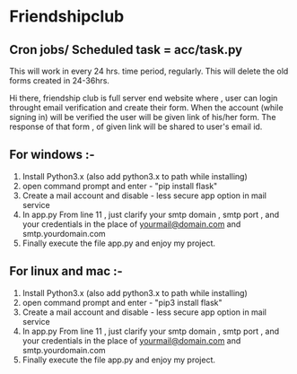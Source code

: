 # Friendshipclub

## Cron jobs/ Scheduled task = acc/task.py
This will work in every 24 hrs. time period, regularly. This will  delete the old forms created in 24-36hrs.

Hi there, friendship club is full server end website where , user can login throught email verification and create their form. When the account (while signing in) will be verified the user will be given link of his/her form. The response of that form , of given link will be shared to user's email id.

## For windows :-
1) Install Python3.x (also add python3.x to path while installing)
2) open command prompt and enter  - "pip install flask"
3) Create a mail account and disable  - less secure app option in mail service
4) In app.py From line 11 , just clarify your smtp domain , smtp port , and your credentials in the place of yourmail@domain.com and smtp.yourdomain.com
5) Finally execute the file app.py and enjoy my project.

## For linux and mac :-
1) Install Python3.x (also add python3.x to path while installing)
2) open command prompt and enter  - "pip3 install flask"
3) Create a mail account and disable  - less secure app option in mail service
4) In app.py From line 11 , just clarify your smtp domain , smtp port , and your credentials in the place of yourmail@domain.com and smtp.yourdomain.com
5) Finally execute the file app.py and enjoy my project.
